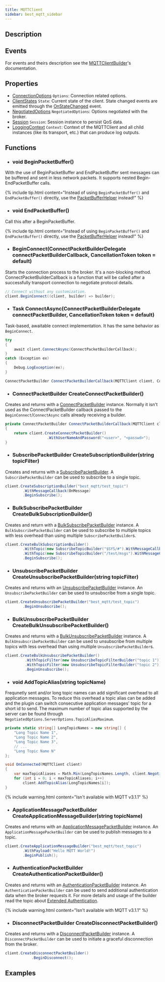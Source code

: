 ```yaml
---
title: MQTTClient
sidebar: best_mqtt_sidebar
---
```


## Description

## Events

For events and theirs description see the [MQTTClientBuilder](MQTTClientBuilder.html#functions)'s documentation.

## Properties

- [ConnectionOptions](ConnectionOptions.html) `Options`: Connection related options.
- [ClientStates](MQTTClientBuilder.html#possible-states-of-an-mqttclient) `State`: Current state of the client. State changed events are emitted through the [OnStateChanged](MQTTClientBuilder.html#witheventhandleronstatechangeddelegate-onstatechanged) event.
- [NegotiatedOptions](NegotiatedOptions.html) `NegotiatedOptions`: Options negotiated with the broker.
- [Session](SessionHelper.html) `Session`: Session instance to persist QoS data.
- [LoggingContext](../../best_http2/global_topics/Logging.html#loggingcontext) `Context`: Context of the MQTTClient and all child instances (like its transport, etc.) that can produce log outputs.

## Functions

- ### void BeginPacketBuffer()
With the use of BeginPacketBuffer and EndPacketBuffer sent messages can be buffered and sent in less network packets. It supports nested Begin-EndPacketBuffer calls.

{% include tip.html content="Instead of using `BeginPacketBuffer()` and `EndPacketBuffer()` directly, use the [PacketBufferHelper](PacketBufferHelper.html) instead!" %}

- ### void EndPacketBuffer()
Call this after a BeginPacketBuffer.

{% include tip.html content="Instead of using `BeginPacketBuffer()` and `EndPacketBuffer()` directly, use the [PacketBufferHelper](PacketBufferHelper.html) instead!" %}

- ### BeginConnect(ConnectPacketBuilderDelegate connectPacketBuilderCallback, CancellationToken token = default)
Starts the connection process to the broker. It's a non-blocking method. ConnectPacketBuilderCallback is a function that will be called after a successfully transport connection to negotiate protocol details.

```csharp
// Connect without any customization.
client.BeginConnect((client, builder) => builder);
```

- ### Task<MQTTClient> ConnectAsync(ConnectPacketBuilderDelegate connectPacketBuilder, CancellationToken token = default)
Task-based, awaitable connect implementation. It has the same behavior as `BeginConnect`.

```csharp
try
{
    await client.ConnectAsync(ConnectPacketBuilderCallback);
}
catch (Exception ex)
{
    Debug.LogException(ex);
}

ConnectPacketBuilder ConnectPacketBuilderCallback(MQTTClient client, ConnectPacketBuilder builder) => builder;

```

- ### ConnectPacketBuilder CreateConnectPacketBuilder()
Creates and returns with a [ConnectPacketBuilder](packet_builders/ConnectPacketBuilder.html) instance. Normally it isn't used as the ConnectPacketBuilder callback passed to the `BeginConnect`/`ConnectAsync` calls already receiving a builder.

```csharp
private ConnectPacketBuilder ConnectPacketBuilderCallback(MQTTClient client, ConnectPacketBuilder builder)
{
    return client.CreateConnectPacketBuilder()
	               .WithUserNameAndPassword("<user>", "<passwd>");
}
```

- ### SubscribePacketBuilder CreateSubscriptionBuilder(string topicFilter)
Creates and returns with a [SubscribePacketBuilder](packet_builders/SubscribePacketBuilder.html). A `SubscribePacketBuilder` can be used to subscribe to a single topic.

```csharp
client.CreateSubscriptionBuilder("best_mqtt/test_topic")
        .WithMessageCallback(OnMessage)
        .BeginSubscribe();
```

- ### BulkSubscribePacketBuilder CreateBulkSubscriptionBuilder()
Creates and return with a [BulkSubscribePacketBuilder](packet_builders/BulkSubscribePacketBuilder.html) instance. A `BulkSubscribePacketBuilder` can be used to subscribe to multiple topics with less overhead than using multiple `SubscribePacketBuilder`s.

```csharp
client.CreateBulkSubscriptionBuilder()
        .WithTopic(new SubscribeTopicBuilder("$SYS/#").WithMessageCallback(OnSysMessages))
        .WithTopic(new SubscribeTopicBuilder("/test/msgs").WithMessageCallback(OnTestMessages))
        .BeginSubscribe();
```

- ### UnsubscribePacketBuilder CreateUnsubscribePacketBuilder(string topicFilter)
Creates and returns with an [UnsubscribePacketBuilder](packet_builders/UnsubscribePacketBuilder.html) instance. An `UnsubscribePacketBuilder` can be used to unsubscribe from a single topic.

```csharp
client.CreateUnsubscribePacketBuilder("best_mqtt/test_topic")
        .BeginUnsubscribe();
```

- ### BulkUnsubscribePacketBuilder CreateBulkUnsubscribePacketBuilder()
Creates and returns with a [BulkUnsubscribePacketBuilder](packet_builders/BulkUnsubscribePacketBuilder.html) instance. A `BulkUnsubscribePacketBuilder` can be used to unsubscribe from multiple topics with less overhead than using multiple `UnsubscribePacketBuilder`s.

```csharp
client.CreateBulkUnsubscribePacketBuilder()
         .WithTopicFilter(new UnsubscribeTopicFilterBuilder("topic 1"))
         .WithTopicFilter(new UnsubscribeTopicFilterBuilder("topic 2"))
         .BeginUnsubscribe();
```

- ### void AddTopicAlias(string topicName)

Frequnetly sent and/or long topic names can add significant overhead to all application messages. To reduce this overhead a topic alias can be added and the plugin can switch consecutive application messages' topic for a short id to send. The maximum number of topic alias supported by the server can be found through `NegotiatedOptions.ServerOptions.TopicAliasMaximum`.

```csharp
private static string[] LongTopicNames = new string[] {
    "Long Topic Name 1",
    "Long Topic Name 2",
    "Long Topic Name 3",
    // ...
    "Long Topic Name N"
};

void OnConnected(MQTTClient client)
{
    var maxTopicAliases = Math.Min(LongTopicNames.Length, client.NegotiatedOptions.ServerOptions.TopicAliasMaximum);
    for (int i = 0; i < maxTopicAliases; i++)
        client.AddTopicAlias(LongTopicNames[i]);
}
```

{% include warning.html content="Isn't available with MQTT v3.1.1" %}

- ### ApplicationMessagePacketBuilder CreateApplicationMessageBuilder(string topicName)
Creates and returns with an [ApplicationMessagePacketBuilder](packet_builders/ApplicationMessagePacketBuilder.html) instance. An `ApplicationMessagePacketBuilder` can be used to publish messages to a topic.

```csharp
client.CreateApplicationMessageBuilder("best_mqtt/test_topic")
        .WithPayload("Hello MQTT World!")
        .BeginPublish();
```

- ### AuthenticationPacketBuilder CreateAuthenticationPacketBuilder()
Creates and returns with an [AuthenticationPacketBuilder](packet_builders/AuthenticationPacketBuilder.html) instance. An `AuthenticationPacketBuilder` can be used to send additional authentication data when the broker requests it. For more details and usage of the builder read the topic about [Extended Authentication](../other/authentication.html#extended-authentication).

{% include warning.html content="Isn't available with MQTT v3.1.1" %}

- ### DisconnectPacketBuilder CreateDisconnectPacketBuilder()

Creates and returns with a [DisconnectPacketBuilder](packet_builders/DisconnectPacketBuilder.html) instance. A `DisconnectPacketBuilder` can be used to initiate a graceful disconnection from the broker.

```csharp
client.CreateDisconnectPacketBuilder()
            .BeginDisconnect();
```

## Examples